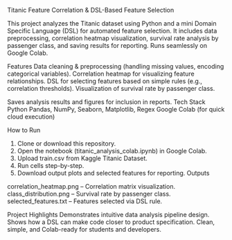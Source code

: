 Titanic Feature Correlation & DSL-Based Feature Selection

This project analyzes the Titanic dataset using Python and a mini Domain Specific Language (DSL) for automated feature selection. It includes data preprocessing, correlation heatmap visualization, survival rate analysis by passenger class, and saving results for reporting. Runs seamlessly on Google Colab.

Features
Data cleaning & preprocessing (handling missing values, encoding categorical variables).
Correlation heatmap for visualizing feature relationships.
DSL for selecting features based on simple rules (e.g., correlation thresholds).
Visualization of survival rate by passenger class.

Saves analysis results and figures for inclusion in reports.
Tech Stack
Python
Pandas, NumPy, Seaborn, Matplotlib, Regex
Google Colab (for quick cloud execution)

How to Run
1. Clone or download this repository.
2. Open the notebook (titanic_analysis_colab.ipynb) in Google Colab.
3. Upload train.csv from Kaggle Titanic Dataset.
4. Run cells step-by-step.
5. Download output plots and selected features for reporting.
Outputs

correlation_heatmap.png – Correlation matrix visualization.
class_distribution.png – Survival rate by passenger class.
selected_features.txt – Features selected via DSL rule.

Project Highlights
Demonstrates intuitive data analysis pipeline design.
Shows how a DSL can make code closer to product specification.
Clean, simple, and Colab-ready for students and developers.


